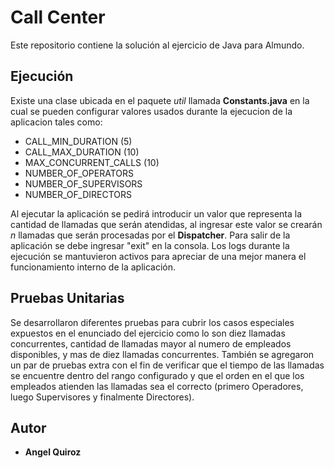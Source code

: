﻿# Call Center

Este repositorio contiene la solución al ejercicio de Java para Almundo.

## Ejecución
Existe una clase ubicada en el paquete *util* llamada **Constants.java**  en la cual se pueden configurar valores usados durante la ejecucion de la aplicacion tales como: 

 - CALL_MIN_DURATION (5)
 - CALL_MAX_DURATION (10)
 - MAX_CONCURRENT_CALLS (10)
 - NUMBER_OF_OPERATORS
 - NUMBER_OF_SUPERVISORS
 - NUMBER_OF_DIRECTORS

Al ejecutar la aplicación se pedirá introducir un valor que representa la cantidad de llamadas que serán atendidas, al ingresar este valor se crearán *n* llamadas que serán procesadas por el **Dispatcher**. Para salir de la aplicación se debe ingresar "exit" en la consola. Los logs durante la ejecución se mantuvieron activos para apreciar de una mejor manera el funcionamiento interno de la aplicación.

## Pruebas Unitarias
Se desarrollaron diferentes pruebas para cubrir los casos especiales expuestos en el enunciado del ejercicio como lo son diez llamadas concurrentes, cantidad de llamadas mayor al numero de empleados disponibles, y mas de diez llamadas concurrentes. También se agregaron un par de pruebas extra con el fin de verificar que el tiempo de las llamadas se encuentre dentro del rango configurado y que el orden en el que los empleados atienden las llamadas sea el correcto (primero Operadores, luego Supervisores y finalmente Directores).

## Autor
 - **Angel Quiroz**

